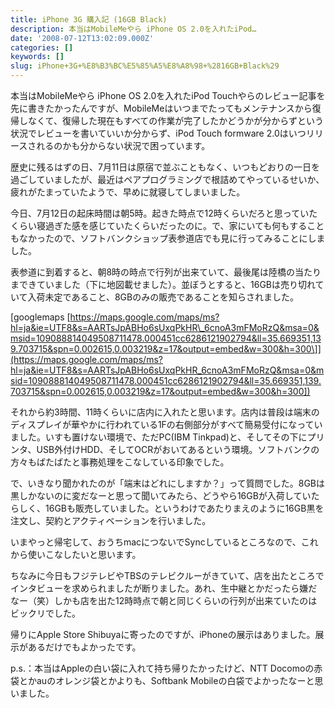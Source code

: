 ```yaml
---
title: iPhone 3G 購入記 (16GB Black)
description: 本当はMobileMeやら iPhone OS 2.0を入れたiPod…
date: '2008-07-12T13:02:09.000Z'
categories: []
keywords: []
slug: iPhone+3G+%E8%B3%BC%E5%85%A5%E8%A8%98+%2816GB+Black%29
---
```

本当はMobileMeやら iPhone OS 2.0を入れたiPod Touchやらのレビュー記事を先に書きたかったんですが、MobileMeはいつまでたってもメンテナンスから復帰しなくて、復帰した現在もすべての作業が完了したかどうかが分からずという状況でレビューを書いていいか分からず、iPod Touch formware 2.0はいつリリースされるのかも分からない状況で困っています。

歴史に残るはずの日、7月11日は原宿で並ぶこともなく、いつもどおりの一日を過ごしていましたが、最近はペアプログラミングで根詰めてやっているせいか、疲れがたまっていたようで、早めに就寝してしまいました。

今日、7月12日の起床時間は朝5時。起きた時点で12時くらいだろと思っていたくらい寝過ぎた感を感じていたくらいだったのに。で、家にいても何もすることもなかったので、ソフトバンクショップ表参道店でも見に行ってみることにしました。

表参道に到着すると、朝8時の時点で行列が出来ていて、最後尾は陸橋の当たりまできていました（下に地図載せました）。並ぼうとすると、16GBは売り切れていて入荷未定であること、8GBのみの販売であることを知らされました。

\[googlemaps [https://maps.google.com/maps/ms?hl=ja&ie=UTF8&s=AARTsJpABHo6sUxqPkHR\_6cnoA3mFMoRzQ&msa=0&msid=109088814049508711478.000451cc6286121902794&ll=35.669351,139.703715&spn=0.002615,0.003219&z=17&output=embed&w=300&h=300\]](https://maps.google.com/maps/ms?hl=ja&ie=UTF8&s=AARTsJpABHo6sUxqPkHR_6cnoA3mFMoRzQ&msa=0&msid=109088814049508711478.000451cc6286121902794&ll=35.669351,139.703715&spn=0.002615,0.003219&z=17&output=embed&w=300&h=300])

それから約3時間、11時くらいに店内に入れたと思います。店内は普段は端末のディスプレイが華やかに行われている1Fの右側部分がすべて簡易受付になっていました。いすも置けない環境で、ただPC(IBM Tinkpad)と、そしてその下にプリンタ、USB外付けHDD、そしてOCRがおいてあるという環境。ソフトバンクの方々もばたばたと事務処理をこなしている印象でした。

で、いきなり聞かれたのが「端末はどれにしますか？」って質問でした。8GBは黒しかないのに変だなーと思って聞いてみたら、どうやら16GBが入荷していたらしく、16GBも販売していました。というわけであたりまえのように16GB黒を注文し、契約とアクティベーションを行いました。

いまやっと帰宅して、おうちmacにつないでSyncしているところなので、これから使いこなしたいと思います。

ちなみに今日もフジテレビやTBSのテレビクルーがきていて、店を出たところでインタビューを求められましたが断りました。あれ、生中継とかだったら嫌だなー（笑）しかも店を出た12時時点で朝と同じくらいの行列が出来ていたのはビックリでした。

帰りにApple Store Shibuyaに寄ったのですが、iPhoneの展示はありました。展示があるだけでもよかったです。

p.s.：本当はAppleの白い袋に入れて持ち帰りたかったけど、NTT Docomoの赤袋とかauのオレンジ袋とかよりも、Softbank Mobileの白袋でよかったなーと思いました。